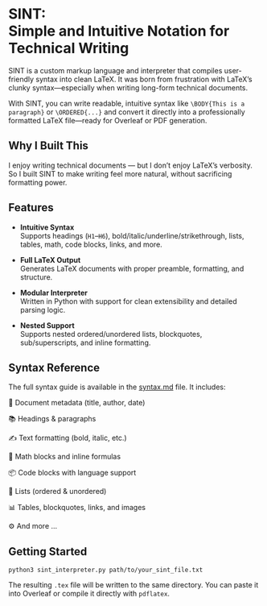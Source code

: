 # SINT:<br/>Simple and Intuitive Notation for Technical Writing

SINT is a custom markup language and interpreter that compiles user-friendly syntax into clean LaTeX. 
It was born from frustration with LaTeX’s clunky syntax—especially when writing long-form technical documents.

With SINT, you can write readable, intuitive syntax like `\BODY{This is a paragraph}` or `\ORDERED{...}` and convert 
it directly into a professionally formatted LaTeX file—ready for Overleaf or PDF generation.

## Why I Built This
I enjoy writing technical documents — but I don’t enjoy LaTeX’s verbosity. 
So I built SINT to make writing feel more natural, without sacrificing formatting power.

## Features

- **Intuitive Syntax**  
  Supports headings (`H1`–`H6`), bold/italic/underline/strikethrough, lists, tables, math, code blocks, links, and more.

- **Full LaTeX Output**  
  Generates LaTeX documents with proper preamble, formatting, and structure.

- **Modular Interpreter**  
  Written in Python with support for clean extensibility and detailed parsing logic.

- **Nested Support**  
  Supports nested ordered/unordered lists, blockquotes, sub/superscripts, and inline formatting.

## Syntax Reference
The full syntax guide is available in the [syntax.md](syntax.md) file. It includes:

📖 Document metadata (title, author, date)

📚 Headings & paragraphs

✍️ Text formatting (bold, italic, etc.)

🧮 Math blocks and inline formulas

📦 Code blocks with language support

📝 Lists (ordered & unordered)

📊 Tables, blockquotes, links, and images

⚙️ And more ...

## Getting Started
```
python3 sint_interpreter.py path/to/your_sint_file.txt
```
The resulting `.tex` file will be written to the same directory. You can paste it into Overleaf or compile it directly with `pdflatex`.

